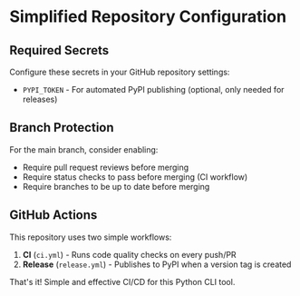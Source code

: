 # Simplified Repository Configuration

## Required Secrets
Configure these secrets in your GitHub repository settings:

- `PYPI_TOKEN` - For automated PyPI publishing (optional, only needed for releases)

## Branch Protection
For the main branch, consider enabling:
- Require pull request reviews before merging
- Require status checks to pass before merging (CI workflow)
- Require branches to be up to date before merging

## GitHub Actions
This repository uses two simple workflows:
1. **CI** (`ci.yml`) - Runs code quality checks on every push/PR
2. **Release** (`release.yml`) - Publishes to PyPI when a version tag is created

That's it! Simple and effective CI/CD for this Python CLI tool.
